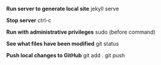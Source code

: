 **Run server to generate local site**
jekyll serve

**Stop server**
ctrl-c

**Run with administrative privileges**
sudo (before command)

**See what files have been modified**
git status

**Push local changes to GitHub**
git add .
git push
